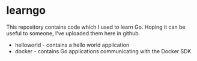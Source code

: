 # learngo

This repository contains code which I used to learn Go. Hoping it can be useful to someone, I've uploaded them here in github.

* helloworld - contains a hello world application
* docker - contains Go applications communicating with the Docker SDK
